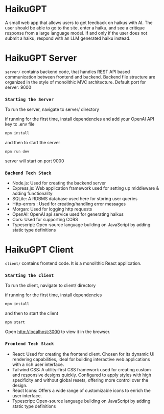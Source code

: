 # HaikuGPT

A small web app that allows users to get feedback on haikus with AI. The user should be able to go to the site, enter a haiku, and see a critique response from a large language model. If and only if the user does not submit a haiku, respond with an LLM generated haiku instead.

# HaikuGPT Server

`server/` contains backend code, that handles REST API based communication between frontend and backend. Backend file structure are organized in the style of monolithic MVC architecture. Default port for server: 9000

### `Starting the Server`

To run the server, navigate to server/ directory

if running for the first time, install dependencies and add your OpenAI API key to .env file

```bash
npm install
```

and then to start the server

```bash
npm run dev
```

server will start on port 9000

### `Backend Tech Stack`

- Node.js: Used for creating the backend server
- Express.js: Web application framework used for setting up middleware & adding functionality
- SQLite: A RDBMS database used here for storing user queries
- Http-errors : Used for creating/handling error messages
- Morgan: Used for logging http requests
- OpenAI: OpenAI api service used for generating haikus
- Cors: Used for supporting CORS
- Typescript: Open-source language building on JavaScript by adding static type definitions

# HaikuGPT Client

`client/` contains frontend code. It is a monolithic React application.

### `Starting the client`

To run the client, navigate to client/ directory

if running for the first time, install dependencies

```bash
npm install
```

and then to start the client

```bash
npm start
```

Open [http://localhost:3000](http://localhost:3000) to view it in the browser.

### `Frontend Tech Stack`

- React: Used for creating the frontend client. Chosen for its dynamic UI rendering capabilities, ideal for building interactive web applications with a rich user interface.
- Tailwind CSS: A utility-first CSS framework used for creating custom and responsive designs quickly. Configured to apply styles with high specificity and without global resets, offering more control over the design.
- React Icons: Offers a wide range of customizable icons to enrich the user interface.
- Typescript: Open-source language building on JavaScript by adding static type definitions
